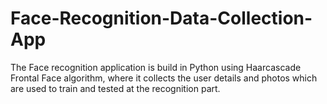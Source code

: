 # Face-Recognition-Data-Collection-App
The Face recognition application is build in Python using Haarcascade Frontal Face algorithm, where it collects the user details and photos which are used to train and tested at the recognition part.
